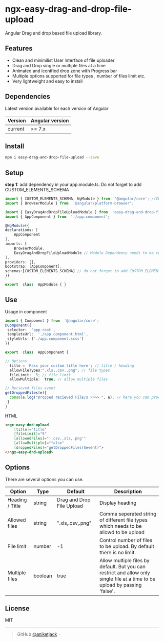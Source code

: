 # ngx-easy-drag-and-drop-file-upload

Angular Drag and drop based file upload library.

## Features

- Clean and minimilist User Interface of file uploader
- Drag and Drop single or multiple files at a time
- Animated and iconified drop zone with Progress bar
- Multiple options supported for file types , number of files limit etc.
- Very lightweight and easy to install

## Dependencies

Latest version available for each version of Angular

| Version | Angular version    |
| ---------- | ----------- |
| current    | >= 7.x     |

## Install

```bash
npm i easy-drag-and-drop-file-upload --save
```

## Setup

**step 1:** add dependency in your app.module.ts. Do not forget to add CUSTOM_ELEMENTS_SCHEMA
```typescript
import { CUSTOM_ELEMENTS_SCHEMA, NgModule } from  '@angular/core'; //CUSTOM_ELEMENTS_SCHEMA is mandatory
import { BrowserModule } from  '@angular/platform-browser';

import { EasyDragAndDropFileUploadModule } from  'easy-drag-and-drop-file-upload'; // import module <--
import { AppComponent } from  './app.component';

@NgModule({
declarations: [
	AppComponent
],
imports: [
	BrowserModule,
    EasyDragAndDropFileUploadModule // Module Dependency needs to be register <--
],
providers: [],
bootstrap: [AppComponent],
schemas:[CUSTOM_ELEMENTS_SCHEMA] // do not forget to add CUSTOM_ELEMENTS_SCHEMA <--
})

export  class  AppModule { }
```


## Use

Usage in component
```typescript
import { Component } from  '@angular/core';
@Component({
 selector:  'app-root',
 templateUrl:  './app.component.html',
 styleUrls: ['./app.component.scss']
})

export  class  AppComponent {

// Options
  title = 'Pass your custom title here'; // title / heading
  allowFileTypes:".xls,.csv,.png"; // file types
  fileLimit:  5; // file limit
  allowMultiple:  true; // allow multiple files

// Recieved files event
getDroppedFiles(e){
  console.log("Dropped recieved File/s >>>> ", e); // here you can proceed with the captured files.
 }
}
```
HTML 
```html
<ngx-easy-dnd-upload
	[title]="title"
	[fileLimit]="5"
	[allowedFiles]="'.csv,.xls,.png'"
	[allowMultiple]="false"
	(droppedFiles)="getDroppedFiles($event)">
</ngx-easy-dnd-upload>
```
## Options

There are several options you can use.

| Option            | Type                           | Default                        | Description                                                                             
| ----------------- | ------------------------------ | ------------------------------ | ------------------------------------------------- |
| Heading / Title    | string                      | Drag and Drop File Upload                         | Display heading               |
| Allowed files       | string                        | ".xls,.csv,.png"                          | Comma seperated string of different file types which needs to be allowd to be upload                                 |
| File limit           | number                         | -1                           | Control number of files to be upload. By default there is no limit.                     |
| Multiple files  | boolean                         | true | Allow multiple files by default. But you can restrict and allow only single file at a time to be upload by passing 'false'.                           




## License

MIT

---
> GitHub [@aniketjack](https://github.com/aniketjack/ngx-easy-drag-and-drop-file-upload/) &nbsp;&middot;&nbsp;
